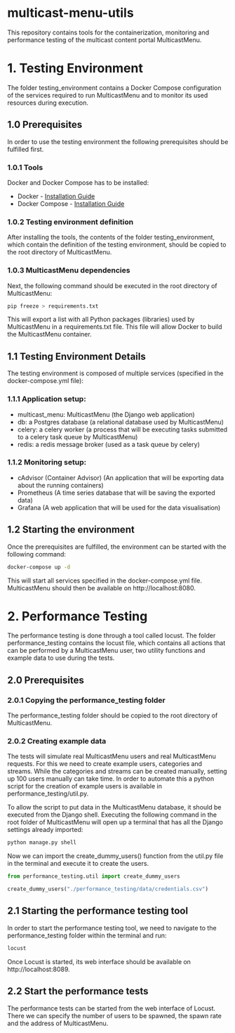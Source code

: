 # multicast-menu-utils

This repository contains tools for the containerization, monitoring and performance testing of the multicast content portal MulticastMenu.

# 1. Testing Environment
The folder testing_environment contains a Docker Compose configuration of the services required to run MulticastMenu and to monitor its used resources during execution.

## 1.0 Prerequisites

In order to use the testing environment the following prerequisites should be fulfilled first.

### 1.0.1 Tools
Docker and Docker Compose has to be installed:

* Docker - [Installation Guide](https://docs.docker.com/get-docker/)
* Docker Compose - [Installation Guide](https://docs.docker.com/compose/install/)

### 1.0.2 Testing environment definition
After installing the tools, the contents of the folder testing_environment, which contain the definition of the testing environment, should be copied to the root directory of MulticastMenu.

### 1.0.3 MulticastMenu dependencies
Next, the following command should be executed in the root directory of MulticastMenu:

```bash
pip freeze > requirements.txt
```

This will export a list with all Python packages (libraries) used by MulticastMenu in a requirements.txt file. This file will allow Docker to build the MulticastMenu container.

## 1.1 Testing Environment Details
The testing environment is composed of multiple services (specified in the docker-compose.yml file):

### 1.1.1 Application setup:

* multicast_menu: MulticastMenu (the Django web application)
* db: a Postgres database (a relational database used by MulticastMenu)
* celery: a celery worker (a process that will be executing tasks submitted to a celery task queue by MulticastMenu)
* redis: a redis message broker (used as a task queue by celery)

### 1.1.2 Monitoring setup:

* cAdvisor (Container Advisor) (An application that will be exporting data about the running containers)
* Prometheus (A time series database that will be saving the exported data)
* Grafana (A web application that will be used for the data visualisation)

## 1.2 Starting the environment

Once the prerequisites are fulfilled, the environment can be started with the following command:

```bash
docker-compose up -d
```

This will start all services specified in the docker-compose.yml file. MulticastMenu should then be available on http://localhost:8080.

# 2. Performance Testing
The performance testing is done through a tool called locust. The folder performance_testing contains the locust file, which contains all actions that can be performed by a MulticastMenu user, two utility functions and example data to use during the tests.

## 2.0 Prerequisites

### 2.0.1 Copying the performance_testing folder
The performance_testing folder should be copied to the root directory of MulticastMenu.

### 2.0.2 Creating example data
The tests will simulate real MulticastMenu users and real MulticastMenu requests. For this we need to create example users, categories and streams. While the categories and streams can be created manually, setting up 100 users manually can take time. In order to automate this a python script for the creation of example users is available in performance_testing/util.py.

To allow the script to put data in the MulticastMenu database, it should be executed from the Django shell. Executing the following command in the root folder of MulticastMenu will open up a terminal that has all the Django settings already imported:

```bash
python manage.py shell
```

Now we can import the create_dummy_users() function from the util.py file in the terminal and execute it to create the users.

```python
from performance_testing.util import create_dummy_users

create_dummy_users("./performance_testing/data/credentials.csv")
```

## 2.1 Starting the performance testing tool

In order to start the performance testing tool, we need to navigate to the performance_testing folder within the terminal and run:

```bash
locust
```

Once Locust is started, its web interface should be available on http://localhost:8089.

## 2.2 Start the performance tests

The performance tests can be started from the web interface of Locust. There we can specify the number of users to be spawned, the spawn rate and the address of MulticastMenu.